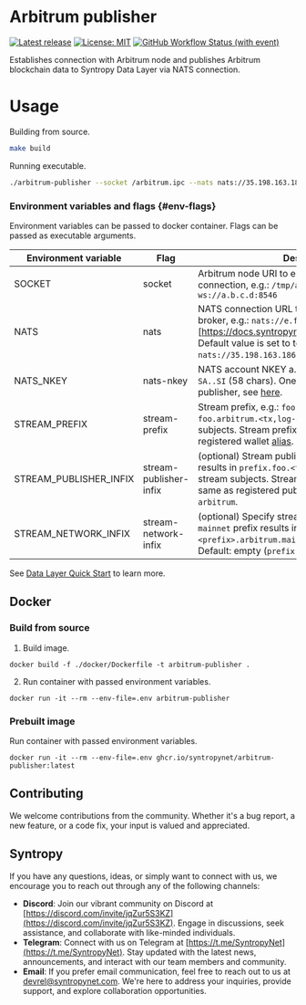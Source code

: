 # Arbitrum publisher
[![Latest release](https://img.shields.io/github/v/release/SyntropyNet/Arbitrum-Publisher)](https://github.com/SyntropyNet/Arbitrum-Publisher/releases/latest)
[![License: MIT](https://img.shields.io/badge/License-MIT-yellow.svg)](https://opensource.org/licenses/MIT)
[![GitHub Workflow Status (with event)](https://img.shields.io/github/actions/workflow/status/SyntropyNet/Arbitrum-Publisher/github-ci.yml?label=github-ci)](https://github.com/SyntropyNet/Arbitrum-Publisher/actions/workflows/github-ci.yml)

Establishes connection with Arbitrum node and publishes Arbitrum blockchain data to Syntropy Data Layer via NATS connection.

# Usage

Building from source.
```bash
make build
```

Running executable.
```bash
./arbitrum-publisher --socket /arbitrum.ipc --nats nats://35.198.163.186 --stream-prefix my-org --nats-nkey SA..BC
```

### Environment variables and flags {#env-flags}

Environment variables can be passed to docker container. Flags can be passed as executable arguments.

| Environment variable   | Flag                   | Description                                                                                                               |
| ---------------------- | ---------------------- | ------------------------------------------------------------------------------------------------------------------------- |
| SOCKET                 | socket                 | Arbitrum node URI to establish IPC/WebSocket connection, e.g.: `/tmp/arbvitrum.ipc`, `ws://a.b.c.d:8546`                  |
| NATS                   | nats                   | NATS connection URL to Syntropy Data Layer broker, e.g.: `nats://e.f.g.h`. URL to (broker)[https://docs.syntropynet.com/docs/actors/broker]. Default value is set to testnet broker: `nats://35.198.163.186`.                                                                                                                      |
| NATS_NKEY              | nats-nkey              | NATS account NKEY a.k.a access token, e.g.: `SA..SI` (58 chars). One access token for each publisher, see [here](https://docs.syntropynet.com/build/data-layer/developer-portal/publish-streams#7-get-the-access-token).                                                                                                        |
| STREAM_PREFIX          | stream-prefix          | Stream prefix, e.g.: `foo` prefix results in `foo.arbitrum.<tx,log-even,header,...>` stream subjects. Stream prefix should be same as registered wallet [alias](https://docs.syntropynet.com/build/data-layer/developer-portal/publish-streams#2-register-a-wallet---get-your-alias).                                     |
| STREAM_PUBLISHER_INFIX | stream-publisher-infix | (optional) Stream publisher infix, e.g.: `foo` infix results in `prefix.foo.<tx,log-even,header,...>` stream subjects. Stream publisher infix should be same as registered publisher [alias](https://docs.syntropynet.com/build/data-layer/developer-portal/publish-streams#3-register-a-publisher). Default: `arbitrum`. |
| STREAM_NETWORK_INFIX   | stream-network-infix   | (optional) Specify stream network infix, e.g.: `mainnet` prefix results in `<prefix>.arbitrum.mainnet.<tx,...>` subjects. Default: empty (`prefix.arbitrum.<tx,...>`). |

See [Data Layer Quick Start](https://docs.syntropynet.com/build/data-layer/data-layer-quick-start) to learn more.

## Docker

### Build from source

1. Build image.
```
docker build -f ./docker/Dockerfile -t arbitrum-publisher .
```

2. Run container with passed environment variables.
```
docker run -it --rm --env-file=.env arbitrum-publisher
```

### Prebuilt image

Run container with passed environment variables.
```
docker run -it --rm --env-file=.env ghcr.io/syntropynet/arbitrum-publisher:latest
```

## Contributing

We welcome contributions from the community. Whether it's a bug report, a new feature, or a code fix, your input is valued and appreciated.

## Syntropy

If you have any questions, ideas, or simply want to connect with us, we encourage you to reach out through any of the following channels:

- **Discord**: Join our vibrant community on Discord at [https://discord.com/invite/jqZur5S3KZ](https://discord.com/invite/jqZur5S3KZ). Engage in discussions, seek assistance, and collaborate with like-minded individuals.
- **Telegram**: Connect with us on Telegram at [https://t.me/SyntropyNet](https://t.me/SyntropyNet). Stay updated with the latest news, announcements, and interact with our team members and community.
- **Email**: If you prefer email communication, feel free to reach out to us at devrel@syntropynet.com. We're here to address your inquiries, provide support, and explore collaboration opportunities.
